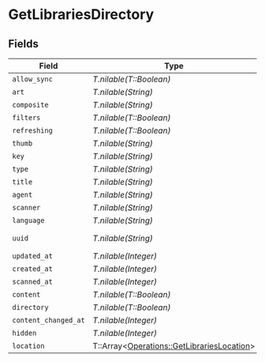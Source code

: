 # GetLibrariesDirectory


## Fields

| Field                                                                                         | Type                                                                                          | Required                                                                                      | Description                                                                                   | Example                                                                                       |
| --------------------------------------------------------------------------------------------- | --------------------------------------------------------------------------------------------- | --------------------------------------------------------------------------------------------- | --------------------------------------------------------------------------------------------- | --------------------------------------------------------------------------------------------- |
| `allow_sync`                                                                                  | *T.nilable(T::Boolean)*                                                                       | :heavy_minus_sign:                                                                            | N/A                                                                                           | true                                                                                          |
| `art`                                                                                         | *T.nilable(String)*                                                                           | :heavy_minus_sign:                                                                            | N/A                                                                                           | /:/resources/movie-fanart.jpg                                                                 |
| `composite`                                                                                   | *T.nilable(String)*                                                                           | :heavy_minus_sign:                                                                            | N/A                                                                                           | /library/sections/1/composite/1705615584                                                      |
| `filters`                                                                                     | *T.nilable(T::Boolean)*                                                                       | :heavy_minus_sign:                                                                            | N/A                                                                                           | true                                                                                          |
| `refreshing`                                                                                  | *T.nilable(T::Boolean)*                                                                       | :heavy_minus_sign:                                                                            | N/A                                                                                           | false                                                                                         |
| `thumb`                                                                                       | *T.nilable(String)*                                                                           | :heavy_minus_sign:                                                                            | N/A                                                                                           | /:/resources/movie.png                                                                        |
| `key`                                                                                         | *T.nilable(String)*                                                                           | :heavy_minus_sign:                                                                            | N/A                                                                                           | 1                                                                                             |
| `type`                                                                                        | *T.nilable(String)*                                                                           | :heavy_minus_sign:                                                                            | N/A                                                                                           | movie                                                                                         |
| `title`                                                                                       | *T.nilable(String)*                                                                           | :heavy_minus_sign:                                                                            | N/A                                                                                           | Movies                                                                                        |
| `agent`                                                                                       | *T.nilable(String)*                                                                           | :heavy_minus_sign:                                                                            | N/A                                                                                           | tv.plex.agents.movie                                                                          |
| `scanner`                                                                                     | *T.nilable(String)*                                                                           | :heavy_minus_sign:                                                                            | N/A                                                                                           | Plex Movie                                                                                    |
| `language`                                                                                    | *T.nilable(String)*                                                                           | :heavy_minus_sign:                                                                            | N/A                                                                                           | en-US                                                                                         |
| `uuid`                                                                                        | *T.nilable(String)*                                                                           | :heavy_minus_sign:                                                                            | N/A                                                                                           | 322a231a-b7f7-49f5-920f-14c61199cd30                                                          |
| `updated_at`                                                                                  | *T.nilable(Integer)*                                                                          | :heavy_minus_sign:                                                                            | N/A                                                                                           | 1705615634                                                                                    |
| `created_at`                                                                                  | *T.nilable(Integer)*                                                                          | :heavy_minus_sign:                                                                            | N/A                                                                                           | 1654131312                                                                                    |
| `scanned_at`                                                                                  | *T.nilable(Integer)*                                                                          | :heavy_minus_sign:                                                                            | N/A                                                                                           | 1705615584                                                                                    |
| `content`                                                                                     | *T.nilable(T::Boolean)*                                                                       | :heavy_minus_sign:                                                                            | N/A                                                                                           | true                                                                                          |
| `directory`                                                                                   | *T.nilable(T::Boolean)*                                                                       | :heavy_minus_sign:                                                                            | N/A                                                                                           | true                                                                                          |
| `content_changed_at`                                                                          | *T.nilable(Integer)*                                                                          | :heavy_minus_sign:                                                                            | N/A                                                                                           | 3192854                                                                                       |
| `hidden`                                                                                      | *T.nilable(Integer)*                                                                          | :heavy_minus_sign:                                                                            | N/A                                                                                           | 0                                                                                             |
| `location`                                                                                    | T::Array<[Operations::GetLibrariesLocation](../../models/operations/getlibrarieslocation.md)> | :heavy_minus_sign:                                                                            | N/A                                                                                           | [{"id":1,"path":"/movies"}]                                                                   |